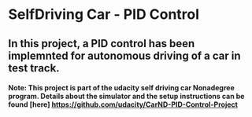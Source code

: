 
# **SelfDriving Car - PID Control**
In this project, a PID control has been implemnted for autonomous driving of a car in test track.
---


#### Note: This project is part of the udacity self driving car Nonadegree program. Details about the simulator and the setup instructions can be found [here] https://github.com/udacity/CarND-PID-Control-Project
